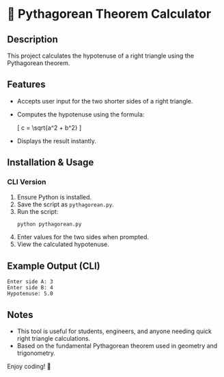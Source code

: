 # 📐 Pythagorean Theorem Calculator

## Description
This project calculates the hypotenuse of a right triangle using the Pythagorean theorem.

## Features
- Accepts user input for the two shorter sides of a right triangle.
- Computes the hypotenuse using the formula:
  
  \[ c = \sqrt{a^2 + b^2} \]
  
- Displays the result instantly.

## Installation & Usage

### CLI Version
1. Ensure Python is installed.
2. Save the script as `pythagorean.py`.
3. Run the script:
   ```sh
   python pythagorean.py
   ```
4. Enter values for the two sides when prompted.
5. View the calculated hypotenuse.

## Example Output (CLI)
```
Enter side A: 3
Enter side B: 4
Hypotenuse: 5.0
```

## Notes
- This tool is useful for students, engineers, and anyone needing quick right triangle calculations.
- Based on the fundamental Pythagorean theorem used in geometry and trigonometry.

Enjoy coding! 🚀

